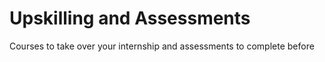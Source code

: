 # Upskilling and Assessments

Courses to take over your internship and assessments to complete before
